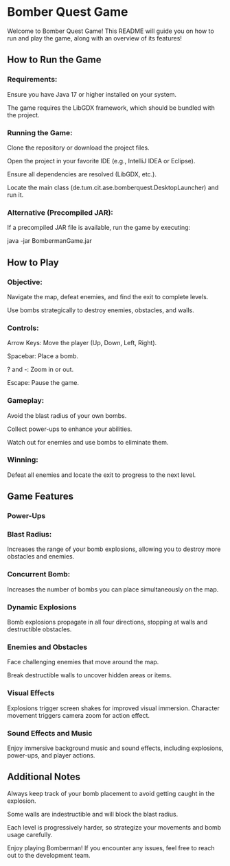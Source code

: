 # Bomber Quest Game

Welcome to Bomber Quest Game! This README will guide you on how to run and play the game, along with an overview of its features!

## How to Run the Game

### Requirements:

Ensure you have Java 17 or higher installed on your system.

The game requires the LibGDX framework, which should be bundled with the project.

### Running the Game:

Clone the repository or download the project files.

Open the project in your favorite IDE (e.g., IntelliJ IDEA or Eclipse).

Ensure all dependencies are resolved (LibGDX, etc.).

Locate the main class (de.tum.cit.ase.bomberquest.DesktopLauncher) and run it.

### Alternative (Precompiled JAR):

If a precompiled JAR file is available, run the game by executing:

java -jar BombermanGame.jar

## How to Play

### Objective:

Navigate the map, defeat enemies, and find the exit to complete levels.

Use bombs strategically to destroy enemies, obstacles, and walls.

### Controls:

Arrow Keys: Move the player (Up, Down, Left, Right).

Spacebar: Place a bomb.

? and -: Zoom in or out.

Escape: Pause the game.

### Gameplay:

Avoid the blast radius of your own bombs.

Collect power-ups to enhance your abilities.

Watch out for enemies and use bombs to eliminate them.

### Winning:

Defeat all enemies and locate the exit to progress to the next level.

## Game Features

### Power-Ups

### Blast Radius:

Increases the range of your bomb explosions, allowing you to destroy more obstacles and enemies.

### Concurrent Bomb:

Increases the number of bombs you can place simultaneously on the map.

### Dynamic Explosions

Bomb explosions propagate in all four directions, stopping at walls and destructible obstacles.

### Enemies and Obstacles

Face challenging enemies that move around the map.

Break destructible walls to uncover hidden areas or items.

### Visual Effects

Explosions trigger screen shakes for improved visual immersion.
Character movement triggers camera zoom for action effect.

### Sound Effects and Music

Enjoy immersive background music and sound effects, including explosions, power-ups, and player actions.

## Additional Notes

Always keep track of your bomb placement to avoid getting caught in the explosion.

Some walls are indestructible and will block the blast radius.

Each level is progressively harder, so strategize your movements and bomb usage carefully.

Enjoy playing Bomberman! If you encounter any issues, feel free to reach out to the development team.

